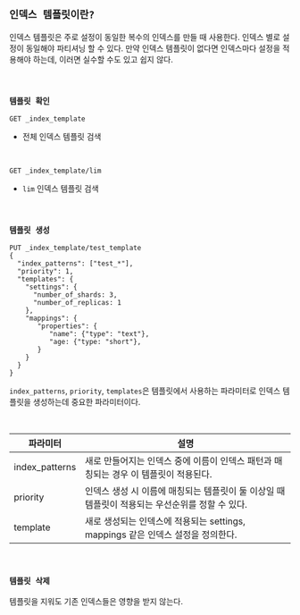 ## `인덱스 템플릿이란?`

인덱스 템플릿은 주로 설정이 동일한 복수의 인덱스를 만들 때 사용한다. 인덱스 별로 설정이 동일해야 파티셔닝 할 수 있다. 만약 인덱스 템플릿이 없다면 인덱스마다 설정을 적용해야 하는데, 이러면 실수할 수도 있고 쉽지 않다.

<br>

### `템플릿 확인`

```
GET _index_template
```

- 전체 인덱스 템플릿 검색

<br>

```
GET _index_template/lim
```

- `lim` 인덱스 템플릿 검색

<br>

### `템플릿 생성`

```
PUT _index_template/test_template
{
  "index_patterns": ["test_*"],
  "priority": 1,
  "templates": {
    "settings": {
      "number_of_shards: 3,
      "number_of_replicas: 1
    },
    "mappings": {
       "properties": {
          "name": {"type": "text"},
          "age: {"type: "short"},
       }
    }
  }
}
```

`index_patterns`, `priority`, `templates`은 템플릿에서 사용하는 파라미터로 인덱스 템플릿을 생성하는데 중요한 파라미터이다.

<br>

| 파라미터           | 설명                                                     |
|----------------|--------------------------------------------------------|
| index_patterns | 새로 만들어지는 인덱스 중에 이름이 인덱스 패턴과 매칭되는 경우 이 템플릿이 적용된다.       |
| priority       | 인덱스 생성 시 이름에 매칭되는 템플릿이 둘 이상일 때 템플릿이 적용되는 우선순위를 정할 수 있다. |
| template       | 새로 생성되는 인덱스에 적용되는 settings, mappings 같은 인덱스 설정을 정의한다.  |

<br>

### `템플릿 삭제`

템플릿을 지워도 기존 인덱스들은 영향을 받지 않는다.